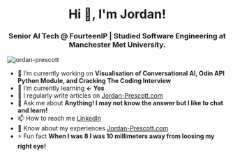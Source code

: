 <h1 align="center">Hi 👋, I'm Jordan!</h1>
<h3 align="center">Senior AI Tech @ FourteenIP | Studied Software Engineering at Manchester Met University.</h3>

<p align="left"> <img src="https://komarev.com/ghpvc/?username=jordan-prescott&label=Profile%20views&color=0e75b6&style=flat" alt="jordan-prescott" /> </p>

- 🔭 I’m currently working on **Visualisation of Conversational AI, Odin API Python Module, and Cracking The Coding Interview**
- 🌱 I’m currently learning **<- Yes**
- 📝 I regularly write articles on [Jordan-Prescott.com](https://jordanprescott.super.site/blog)
- 💬 Ask me about **Anything! I may not know the answer but I like to chat and learn!**
- 📫 How to reach me [LinkedIn](https://www.linkedin.com/in/jordan-prescott-594761110/)
- 📄 Know about my experiences [Jordan-Prescott.com](https://jordanprescott.super.site/)
- ⚡ Fun fact **When I was 8 I was 10 millimeters away from loosing my right eye!**
 
